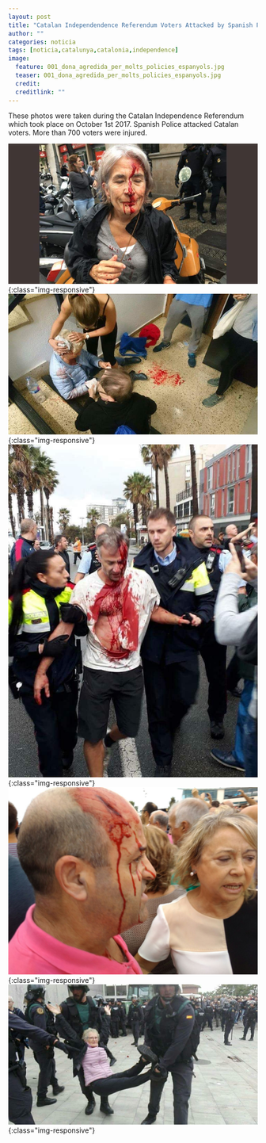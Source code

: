 ```yaml
---
layout: post
title: "Catalan Independendence Referendum Voters Attacked by Spanish Police (Photos)"
author: ""
categories: noticia
tags: [noticia,catalunya,catalonia,independence]
image:
  feature: 001_dona_agredida_per_molts_policies_espanyols.jpg  
  teaser: 001_dona_agredida_per_molts_policies_espanyols.jpg
  credit:  
  creditlink: ""
---
```


These photos were taken during the Catalan Independence Referendum which
took place on October 1st 2017.
Spanish Police attacked Catalan voters. More than 700 voters were injured.

![Foto2](/assets/img/002_dona_gran_amb_sang_al_llarg_de_la_cara.jpg){:class="img-responsive"}
![Foto3](/assets/img/003_dona_gran_sent_curada.jpg){:class="img-responsive"}
![Foto4](/assets/img/004_home_sang_cap_pit_i_panxa.jpg){:class="img-responsive"}
![Foto5](/assets/img/005_home_trau_al_cap.jpg){:class="img-responsive"}
![Foto6](/assets/img/006_senyora_gran_portada_de_mala_manera_per_polis_espanyols.jpg){:class="img-responsive"}


